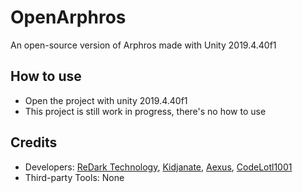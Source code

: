 # OpenArphros

An open-source version of Arphros made with Unity 2019.4.40f1

## How to use

-   Open the project with unity 2019.4.40f1
-   This project is still work in progress, there's no how to use

## Credits

-   Developers: [ReDark Technology](https://github.com/ReDarkTechnology), [Kidjanate](https://github.com/kidjanate), [Aexus](https://github.com/AexusDL), [CodeLotl1001](https://github.com/aryputh)
-   Third-party Tools: None
